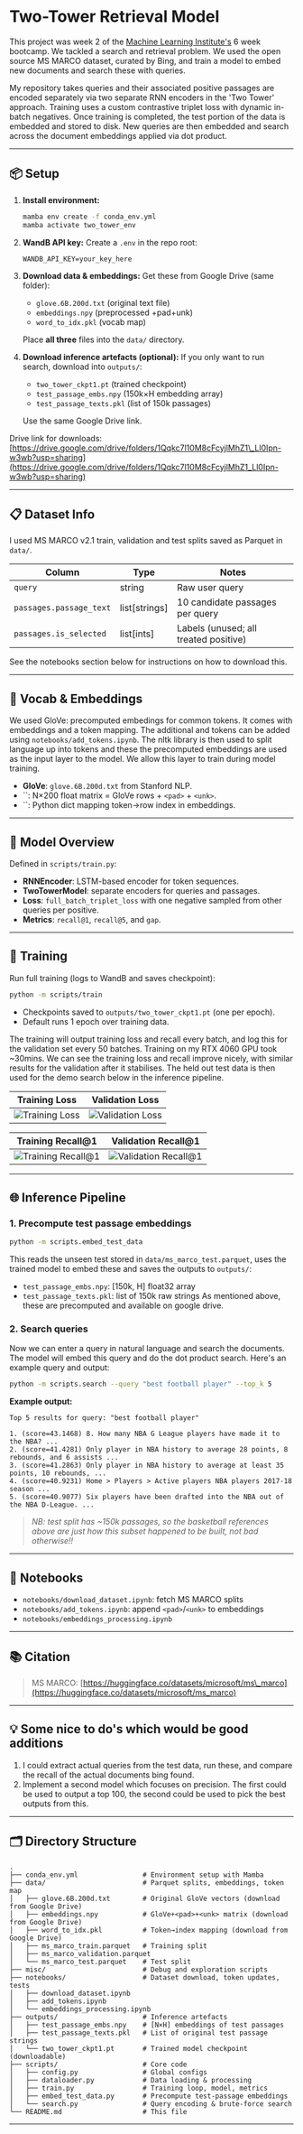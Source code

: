 # Two-Tower Retrieval Model
This project was week 2 of the [Machine Learning Institute's](https://ml.institute/learn) 6 week bootcamp. We tackled a search and retrieval problem. We used the open source MS MARCO dataset, curated by Bing, and train a model to embed new documents and search these with queries. 

My repository takes queries and their associated positive passages are encoded separately via two separate RNN encoders in the 'Two Tower' approach. Training uses a custom contrastive triplet loss with dynamic in-batch negatives. Once training is completed, the test portion of the data is embedded and stored to disk. New queries are then embedded and search across the document embeddings applied via dot product.

---

## 📦 Setup

1. **Install environment:**

   ```bash
   mamba env create -f conda_env.yml
   mamba activate two_tower_env
   ```

2. **WandB API key:** Create a `.env` in the repo root:

   ```text
   WANDB_API_KEY=your_key_here
   ```

3. **Download data & embeddings:** Get these from Google Drive (same folder):

   - `glove.6B.200d.txt` (original text file)
   - `embeddings.npy` (preprocessed +pad+unk)
   - `word_to_idx.pkl` (vocab map)

   Place **all three** files into the `data/` directory.

4. **Download inference artefacts (optional):** If you only want to run search, download into `outputs/`:

   - `two_tower_ckpt1.pt` (trained checkpoint)
   - `test_passage_embs.npy` (150k×H embedding array)
   - `test_passage_texts.pkl` (list of 150k passages)

   Use the same Google Drive link.

Drive link for downloads: [https://drive.google.com/drive/folders/1Qqkc7l10M8cFcyjlMhZ1\_Ll0Ipn-w3wb?usp=sharing](https://drive.google.com/drive/folders/1Qqkc7l10M8cFcyjlMhZ1_Ll0Ipn-w3wb?usp=sharing)

---

## 📋 Dataset Info

I used MS MARCO v2.1 train, validation and test splits saved as Parquet in `data/`.

| Column                  | Type          | Notes                                 |
| ----------------------- | ------------- | ------------------------------------- |
| `query`                 | string        | Raw user query                        |
| `passages.passage_text` | list[strings] | 10 candidate passages per query       |
| `passages.is_selected`  | list[ints]    | Labels (unused; all treated positive) |

See the notebooks section below for instructions on how to download this.

---

## 🔡 Vocab & Embeddings

We used GloVe: precomputed embedings for common tokens. It comes with embeddings and a token mapping. The additional <pad> and <unk> tokens can be added using `notebooks/add_tokens.ipynb`. The nltk library is then used to split language up into tokens and these the precomputed embeddings are used as the input layer to the model. We allow this layer to train during model training.

- **GloVe**: `glove.6B.200d.txt` from Stanford NLP.
- ``: N×200 float matrix = GloVe rows + `<pad>` + `<unk>`.
- ``: Python dict mapping token→row index in embeddings.

---

## 🧠 Model Overview

Defined in `scripts/train.py`:

- **RNNEncoder**: LSTM-based encoder for token sequences.
- **TwoTowerModel**: separate encoders for queries and passages.
- **Loss**: `full_batch_triplet_loss` with one negative sampled from other queries per positive.
- **Metrics**: `recall@1`, `recall@5`, and `gap`.

---

## 🚀 Training

Run full training (logs to WandB and saves checkpoint):

```bash
python -m scripts/train
```

- Checkpoints saved to `outputs/two_tower_ckpt1.pt` (one per epoch).
- Default runs 1 epoch over training data.

The training will output training loss and recall every batch, and log this for the validation set every 50 batches. Training on my RTX 4060 GPU took ~30mins. We can see the training loss and recall improve nicely, with similar results for the validation after it stabilises. The held out test data is then used for the demo search below in the inference pipeline.

| Training Loss | Validation Loss |
| :----------: | :-------------: |
| ![Training Loss](misc/train_loss.png) | ![Validation Loss](misc/val_loss.png) |

| Training Recall@1 | Validation Recall@1 |
| :---------------: | :-----------------: |
| ![Training Recall@1](misc/train_recall.png) | ![Validation Recall@1](misc/val_recall.png) |

---

## 🌐 Inference Pipeline

### 1. Precompute test passage embeddings

```bash
python -m scripts.embed_test_data
```

This reads the unseen test stored in `data/ms_marco_test.parquet`, uses the trained model to embed these and saves the outputs to `outputs/`:

- `test_passage_embs.npy`: [150k, H] float32 array
- `test_passage_texts.pkl`: list of 150k raw strings
As mentioned above, these are precomputed and available on google drive.


### 2. Search queries
Now we can enter a query in natural language and search the documents. The model will embed this query and do the dot product search. Here's an example query and output:

```bash
python -m scripts.search --query "best football player" --top_k 5
```

**Example output:**

```
Top 5 results for query: "best football player"

1. (score=43.1468) 8. How many NBA G League players have made it to the NBA? ...
2. (score=41.4281) Only player in NBA history to average 28 points, 8 rebounds, and 6 assists ...
3. (score=41.2863) Only player in NBA history to average at least 35 points, 10 rebounds, ...
4. (score=40.9231) Home > Players > Active players NBA players 2017-18 season ...
5. (score=40.9077) Six players have been drafted into the NBA out of the NBA D-League. ...
```

> *NB: test split has \~150k passages, so the basketball references above are just how this subset happened to be built, not bad otherwise!!*

---

## 📝 Notebooks

- `notebooks/download_dataset.ipynb`: fetch MS MARCO splits
- `notebooks/add_tokens.ipynb`: append `<pad>`/`<unk>` to embeddings
- `notebooks/embeddings_processing.ipynb`

---

## 📚 Citation

> MS MARCO: [https://huggingface.co/datasets/microsoft/ms\_marco](https://huggingface.co/datasets/microsoft/ms_marco)

---

## 💡 Some nice to do's which would be good additions
1. I could extract actual queries from the test data, run these, and compare the recall of the actual documents bing found.
2. Implement a second model which focuses on precision. The first could be used to output a top 100, the second could be used to pick the best outputs from this.

---

## 🗂 Directory Structure

```
.
├── conda_env.yml                # Environment setup with Mamba
├── data/                        # Parquet splits, embeddings, token map
│   ├── glove.6B.200d.txt        # Original GloVe vectors (download from Google Drive)
│   ├── embeddings.npy           # GloVe+<pad>+<unk> matrix (download from Google Drive)
│   ├── word_to_idx.pkl          # Token→index mapping (download from Google Drive)
│   ├── ms_marco_train.parquet   # Training split
│   ├── ms_marco_validation.parquet
│   └── ms_marco_test.parquet    # Test split
├── misc/                        # Debug and exploration scripts
├── notebooks/                   # Dataset download, token updates, tests
│   ├── download_dataset.ipynb
│   ├── add_tokens.ipynb
│   └── embeddings_processing.ipynb
├── outputs/                     # Inference artefacts
│   ├── test_passage_embs.npy    # [N×H] embeddings of test passages
│   ├── test_passage_texts.pkl   # List of original test passage strings
│   └── two_tower_ckpt1.pt       # Trained model checkpoint (downloadable)
├── scripts/                     # Core code
│   ├── config.py                # Global configs
│   ├── dataloader.py            # Data loading & processing
│   ├── train.py                 # Training loop, model, metrics
│   ├── embed_test_data.py       # Precompute test-passage embeddings
│   └── search.py                # Query encoding & brute-force search
└── README.md                    # This file
```

---